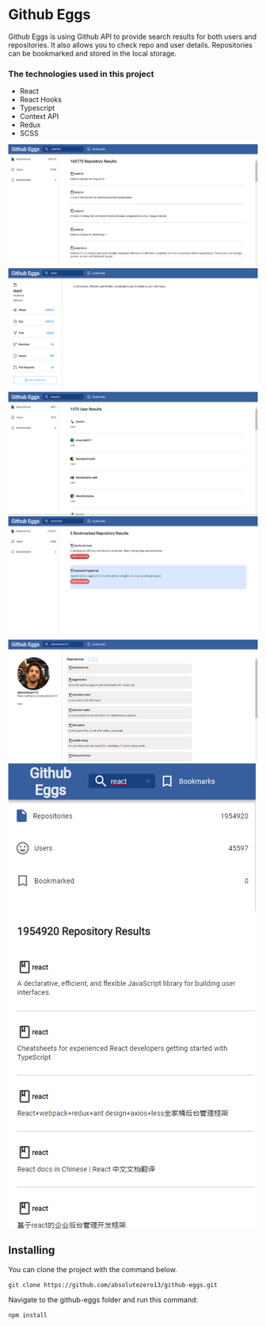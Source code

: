 # Github Eggs

Github Eggs is using Github API to provide search results for both users and repositories. It also allows you to check repo and user details. Repositories can be bookmarked and stored in the local storage.

### The technologies used in this project

- React
- React Hooks
- Typescript
- Context API
- Redux
- SCSS

<div>
<img src="./pictures/repos.png" > <img  src="./pictures/repo-detail.png">
 <img  src="./pictures/users.png"><img  src="./pictures/bookmarks.png">
<img src="./pictures/user-detail.png">
<img  src="./pictures/mobile.png">
</div>

## Installing

You can clone the project with the command below.

```
git clone https://github.com/absolutezero13/github-eggs.git
```

Navigate to the github-eggs folder and run this command:

```
npm install
```
